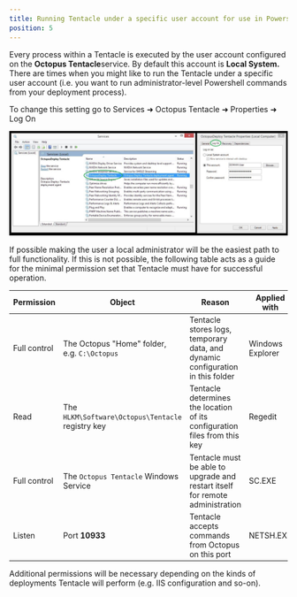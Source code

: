 ```yaml
---
title: Running Tentacle under a specific user account for use in Powershell
position: 5
---
```


Every process within a Tentacle is executed by the user account configured on the **Octopus Tentacle**service. By default this account is **Local System.** There are times when you might like to run the Tentacle under a specific user account (i.e. you want to run administrator-level Powershell commands from your deployment process).

To change this setting go to Services ➜ Octopus Tentacle ➜ Properties ➜ Log On

![](/docs/images/3048117/3277918.jpg "width=500")

If possible making the user a local administrator will be the easiest path to full functionality. If this is not possible, the following table acts as a guide for the minimal permission set that Tentacle must have for successful operation.

| Permission   | Object                                   | Reason                                   | Applied with     |
| ------------ | ---------------------------------------- | ---------------------------------------- | ---------------- |
| Full control | The Octopus "Home" folder, e.g. `C:\Octopus` | Tentacle stores logs, temporary data, and dynamic configuration in this folder | Windows Explorer |
| Read         | The `HLKM\Software\Octopus\Tentacle` registry key | Tentacle determines the location of its configuration files from this key | Regedit          |
| Full control | The `Octopus Tentacle` Windows Service   | Tentacle must be able to upgrade and restart itself for remote administration | SC.EXE           |
| Listen       | Port **10933**                           | Tentacle accepts commands from Octopus on this port | NETSH.EXE        |

Additional permissions will be necessary depending on the kinds of deployments Tentacle will perform (e.g. IIS configuration and so-on).
